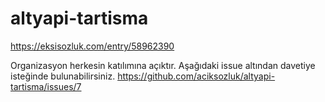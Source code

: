 # altyapi-tartisma

https://eksisozluk.com/entry/58962390

Organizasyon herkesin katılımına açıktır. Aşağıdaki issue altından davetiye isteğinde bulunabilirsiniz.
https://github.com/aciksozluk/altyapi-tartisma/issues/7
